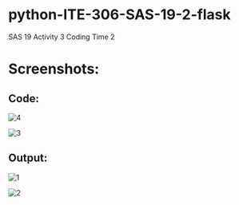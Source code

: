 # python-ITE-306-SAS-19-2-flask
SAS 19 Activity 3 Coding Time 2

# Screenshots:

## Code:

![4](https://user-images.githubusercontent.com/113341443/194404784-791bcfb1-6728-45b1-a86f-8fb251bb49ba.PNG)

![3](https://user-images.githubusercontent.com/113341443/194404793-de88f316-5d13-428a-b541-40b83dbe4e8f.PNG)


## Output:

![1](https://user-images.githubusercontent.com/113341443/194404840-f39884f7-9b1d-4af4-b698-e31d346fa5f6.PNG)

![2](https://user-images.githubusercontent.com/113341443/194404849-b4074ee2-7c1d-47d8-bbe9-f7ce74be7487.PNG)
